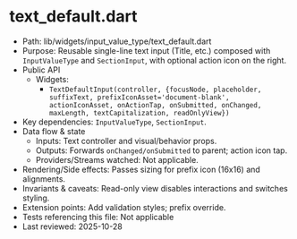 # text_default.dart

- Path: lib/widgets/input_value_type/text_default.dart
- Purpose: Reusable single-line text input (Title, etc.) composed with `InputValueType` and `SectionInput`, with optional action icon on the right.
- Public API
  - Widgets:
    - `TextDefaultInput(controller, {focusNode, placeholder, suffixText, prefixIconAsset='document-blank', actionIconAsset, onActionTap, onSubmitted, onChanged, maxLength, textCapitalization, readOnlyView})`
- Key dependencies: `InputValueType`, `SectionInput`.
- Data flow & state
  - Inputs: Text controller and visual/behavior props.
  - Outputs: Forwards `onChanged/onSubmitted` to parent; action icon tap.
  - Providers/Streams watched: Not applicable.
- Rendering/Side effects: Passes sizing for prefix icon (16x16) and alignments.
- Invariants & caveats: Read-only view disables interactions and switches styling.
- Extension points: Add validation styles; prefix override.
- Tests referencing this file: Not applicable
- Last reviewed: 2025-10-28
